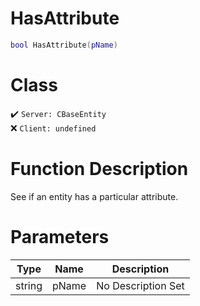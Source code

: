# HasAttribute
```lua
bool HasAttribute(pName)
```
# Class
✔️ `Server: CBaseEntity`  
❌ `Client: undefined`  

# Function Description
See if an entity has a particular attribute.
# Parameters
Type|Name|Description
--|--|--
string|pName|No Description Set
